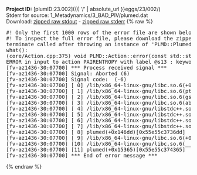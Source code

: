 **Project ID:** [plumID:23.002]({{ '/' | absolute_url }}eggs/23/002/)  
Stderr for source:  1_Metadynamics/3_BAD_PIV/plumed.dat   
Download: [zipped raw stdout](plumed.dat.plumed.stdout.txt.zip) - [zipped raw stderr](plumed.dat.plumed.stderr.txt.zip) 
{% raw %}
<pre>
#! Only the first 1000 rows of the error file are shown below
#! To inspect the full error file, please download the zipped raw stderr file above
terminate called after throwing an instance of 'PLMD::Plumed::ExceptionError'
what():
(core/Action.cpp:375) void PLMD::Action::error(const std::string&) const
ERROR in input to action PAIRENTROPY with label @s13 : keyword GRID_BIN is compulsory for this action
[fv-az1436-30:07700] *** Process received signal ***
[fv-az1436-30:07700] Signal: Aborted (6)
[fv-az1436-30:07700] Signal code:  (-6)
[fv-az1436-30:07700] [ 0] /lib/x86_64-linux-gnu/libc.so.6(+0x45330)[0x7f8a2d045330]
[fv-az1436-30:07700] [ 1] /lib/x86_64-linux-gnu/libc.so.6(pthread_kill+0x11c)[0x7f8a2d09eb2c]
[fv-az1436-30:07700] [ 2] /lib/x86_64-linux-gnu/libc.so.6(gsignal+0x1e)[0x7f8a2d04527e]
[fv-az1436-30:07700] [ 3] /lib/x86_64-linux-gnu/libc.so.6(abort+0xdf)[0x7f8a2d0288ff]
[fv-az1436-30:07700] [ 4] /lib/x86_64-linux-gnu/libstdc++.so.6(+0xa5ff5)[0x7f8a2d4a5ff5]
[fv-az1436-30:07700] [ 5] /lib/x86_64-linux-gnu/libstdc++.so.6(+0xbb0da)[0x7f8a2d4bb0da]
[fv-az1436-30:07700] [ 6] /lib/x86_64-linux-gnu/libstdc++.so.6(_ZSt10unexpectedv+0x0)[0x7f8a2d4a5a55]
[fv-az1436-30:07700] [ 7] /lib/x86_64-linux-gnu/libstdc++.so.6(+0xa5a6f)[0x7f8a2d4a5a6f]
[fv-az1436-30:07700] [ 8] plumed(+0x146dd)[0x55e55c3736dd]
[fv-az1436-30:07700] [ 9] /lib/x86_64-linux-gnu/libc.so.6(+0x2a1ca)[0x7f8a2d02a1ca]
[fv-az1436-30:07700] [10] /lib/x86_64-linux-gnu/libc.so.6(__libc_start_main+0x8b)[0x7f8a2d02a28b]
[fv-az1436-30:07700] [11] plumed(+0x15365)[0x55e55c374365]
[fv-az1436-30:07700] *** End of error message ***
</pre>
{% endraw %}
